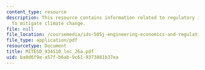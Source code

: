 ```yaml
---
content_type: resource
description: This resource contains information related to regulatory instruments
  to mitigate climate change.
file: null
file_location: /coursemedia/ids-505j-engineering-economics-and-regulation-of-the-electric-power-sector-spring-2010/ba0d6f9ea57fb6ab9c619373881b37ea_MITESD_934S10_lec_26a.pdf
file_type: application/pdf
resourcetype: Document
title: MITESD_934S10_lec_26a.pdf
uid: ba0d6f9e-a57f-b6ab-9c61-9373881b37ea
---
```


